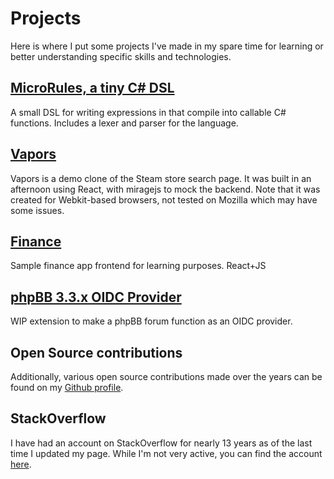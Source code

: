 # Projects

Here is where I put some projects I've made in my spare time for learning or
better understanding specific skills and technologies.

## [MicroRules, a tiny C# DSL](https://github.com/HK47196/MicroRules)
A small DSL for writing expressions in that compile into callable C# functions.
Includes a lexer and parser for the language.

## [Vapors](https://hk47196.github.io/vapors/)
Vapors is a demo clone of the Steam store search page. It was built in an afternoon using React, with miragejs to mock the backend.
Note that it was created for Webkit-based browsers, not tested on Mozilla which may have some issues.

## [Finance](https://hk47196.github.io/finance/)
Sample finance app frontend for learning purposes. React+JS

## [phpBB 3.3.x OIDC Provider](https://github.com/HK47196/phpbb-oidc-provider)
WIP extension to make a phpBB forum function as an OIDC provider.


## Open Source contributions
Additionally, various open source contributions made over the years can be found
on my [Github profile](https://github.com/HK47196).

## StackOverflow
I have had an account on StackOverflow for nearly 13 years as of the last time I
updated my page. While I'm not very active, you can find the account
[here](https://stackoverflow.com/users/754018/roxerio).

